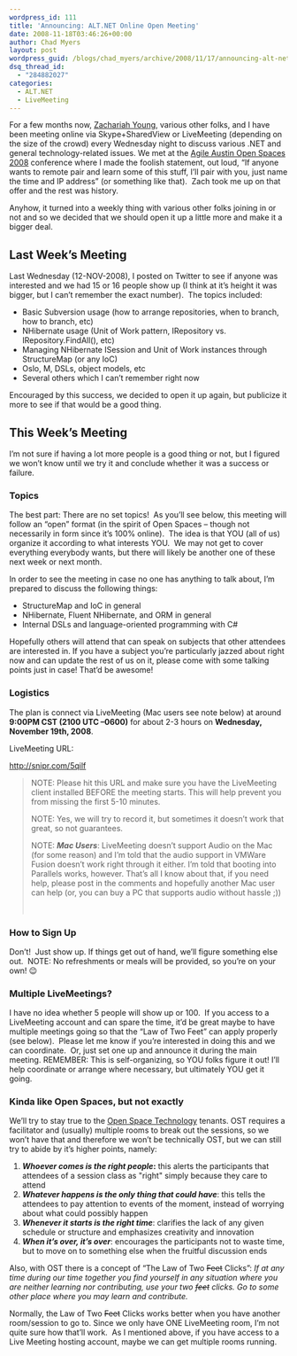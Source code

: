 ```yaml
---
wordpress_id: 111
title: 'Announcing: ALT.NET Online Open Meeting'
date: 2008-11-18T03:46:26+00:00
author: Chad Myers
layout: post
wordpress_guid: /blogs/chad_myers/archive/2008/11/17/announcing-alt-net-online-open-meeting.aspx
dsq_thread_id:
  - "284882027"
categories:
  - ALT.NET
  - LiveMeeting
---
```

For a few months now, [Zachariah Young](http://www.zachariahyoung.com/), various other folks, and I have been meeting online via Skype+SharedView or LiveMeeting (depending on the size of the crowd) every Wednesday night to discuss various .NET and general technology-related issues. We met at the [Agile Austin Open Spaces 2008](http://openspace.agileaustin.org/index.php?title=Agile_Open_Space_Austin) conference where I made the foolish statement, out loud, “If anyone wants to remote pair and learn some of this stuff, I’ll pair with you, just name the time and IP address” (or something like that).&#160; Zach took me up on that offer and the rest was history. 

Anyhow, it turned into a weekly thing with various other folks joining in or not and so we decided that we should open it up a little more and make it a bigger deal.

## Last Week’s Meeting

Last Wednesday (12-NOV-2008), I posted on Twitter to see if anyone was interested and we had 15 or 16 people show up (I think at it’s height it was bigger, but I can’t remember the exact number).&#160; The topics included:

  * Basic Subversion usage (how to arrange repositories, when to branch, how to branch, etc) 
  * NHibernate usage (Unit of Work pattern, IRepository<T> vs. IRepository.FindAll<T>(), etc) 
  * Managing NHibernate ISession and Unit of Work instances through StructureMap (or any IoC) 
  * Oslo, M, DSLs, object models, etc 
  * Several others which I can’t remember right now 

Encouraged by this success, we decided to open it up again, but publicize it more to see if that would be a good thing.

## This Week’s Meeting

I’m not sure if having a lot more people is a good thing or not, but I figured we won’t know until we try it and conclude whether it was a success or failure.

### Topics

The best part: There are no set topics!&#160; As you’ll see below, this meeting will follow an “open” format (in the spirit of Open Spaces – though not necessarily in form since it’s 100% online).&#160; The idea is that YOU (all of us) organize it according to what interests YOU.&#160; We may not get to cover everything everybody wants, but there will likely be another one of these next week or next month.

In order to see the meeting in case no one has anything to talk about, I’m prepared to discuss the following things:

  * StructureMap and IoC in general 
  * NHibernate, Fluent NHibernate, and ORM in general 
  * Internal DSLs and language-oriented programming with C# 

Hopefully others will attend that can speak on subjects that other attendees are interested in. If you have a subject you’re particularly jazzed about right now and can update the rest of us on it, please come with some talking points just in case! That’d be awesome!

### Logistics

The plan is connect via LiveMeeting (Mac users see note below) at around **9:00PM CST (2100 UTC –0600)** for about 2-3 hours on **Wednesday, November 19th, 2008**.

LiveMeeting URL:

<http://snipr.com/5qilf>

> NOTE: Please hit this URL and make sure you have the LiveMeeting client installed BEFORE the meeting starts. This will help prevent you from missing the first 5-10 minutes.
> 
> NOTE: Yes, we will try to record it, but sometimes it doesn’t work that great, so not guarantees.
> 
> NOTE: **_Mac Users_**: LiveMeeting doesn’t support Audio on the Mac (for some reason) and I’m told that the audio support in VMWare Fusion doesn’t work right through it either. I’m told that booting into Parallels works, however. That’s all I know about that, if you need help, please post in the comments and hopefully another Mac user can help (or, you can buy a PC that supports audio without hassle ;))
> 
> &#160;

### How to Sign Up

Don’t!&#160; Just show up. If things get out of hand, we’ll figure something else out.&#160; NOTE: No refreshments or meals will be provided, so you’re on your own! 😉

### Multiple LiveMeetings?

I have no idea whether 5 people will show up or 100.&#160; If you access to a LiveMeeting account and can spare the time, it’d be great maybe to have multiple meetings going so that the “Law of Two Feet” can apply properly (see below).&#160; Please let me know if you’re interested in doing this and we can coordinate.&#160; Or, just set one up and announce it during the main meeting. REMEMBER: This is self-organizing, so YOU folks figure it out! I’ll help coordinate or arrange where necessary, but ultimately YOU get it going.

### Kinda like Open Spaces, but not exactly

We’ll try to stay true to the [Open Space Technology](http://en.wikipedia.org/wiki/Open_Space_Technology) tenants. OST requires a facilitator and (usually) multiple rooms to break out the sessions, so we won’t have that and therefore we won’t be technically OST, but we can still try to abide by it’s higher points, namely:

  1. **_Whoever comes is the right people_:** this alerts the participants that attendees of a session class as "right" simply because they care to attend 
  2. _**Whatever happens is the only thing that could have**_: this tells the attendees to pay attention to events of the moment, instead of worrying about what could possibly happen 
  3. _**Whenever it starts is the right time**_: clarifies the lack of any given schedule or structure and emphasizes creativity and innovation 
  4. _**When it&#8217;s over, it&#8217;s over**_: encourages the participants not to waste time, but to move on to something else when the fruitful discussion ends 

Also, with OST there is a concept of “The Law of Two <strike>Feet</strike> Clicks”: _If at any time during our time together you find yourself in any situation where you are neither learning nor contributing, use your two <strike>feet</strike> clicks. Go to some other place where you may learn and contribute._

Normally, the Law of Two <strike>Feet</strike> Clicks works better when you have another room/session to go to. Since we only have ONE LiveMeeting room, I’m not quite sure how that’ll work.&#160; As I mentioned above, if you have access to a Live Meeting hosting account, maybe we can get multiple rooms running.